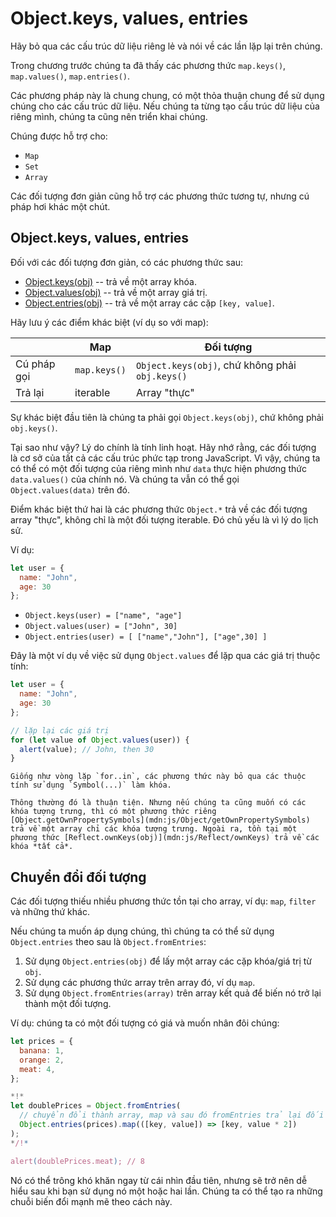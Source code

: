 
# Object.keys, values, entries

Hãy bỏ qua các cấu trúc dữ liệu riêng lẻ và nói về các lần lặp lại trên chúng.

Trong chương trước chúng ta đã thấy các phương thức `map.keys()`, `map.values()`, `map.entries()`.

Các phương pháp này là chung chung, có một thỏa thuận chung để sử dụng chúng cho các cấu trúc dữ liệu. Nếu chúng ta từng tạo cấu trúc dữ liệu của riêng mình, chúng ta cũng nên triển khai chúng.

Chúng được hỗ trợ cho:

- `Map`
- `Set`
- `Array`

Các đối tượng đơn giản cũng hỗ trợ các phương thức tương tự, nhưng cú pháp hơi khác một chút.

## Object.keys, values, entries

Đối với các đối tượng đơn giản, có các phương thức sau:

- [Object.keys(obj)](mdn:js/Object/keys) -- trả về một array khóa.
- [Object.values(obj)](mdn:js/Object/values) -- trả về một array giá trị.
- [Object.entries(obj)](mdn:js/Object/entries) -- trả về một array các cặp `[key, value]`.

Hãy lưu ý các điểm khác biệt (ví dụ so với map):

| | Map | Đối tượng |
|---------------------|------------------|--------------|
| Cú pháp gọi | `map.keys()` | `Object.keys(obj)`, chứ không phải `obj.keys()` |
| Trả lại | iterable | Array "thực" |

Sự khác biệt đầu tiên là chúng ta phải gọi `Object.keys(obj)`, chứ không phải `obj.keys()`.

Tại sao như vậy? Lý do chính là tính linh hoạt. Hãy nhớ rằng, các đối tượng là cơ sở của tất cả các cấu trúc phức tạp trong JavaScript. Vì vậy, chúng ta có thể có một đối tượng của riêng mình như `data` thực hiện phương thức `data.values()` của chính nó. Và chúng ta vẫn có thể gọi `Object.values(data)` trên đó.

Điểm khác biệt thứ hai là các phương thức `Object.*` trả về các đối tượng array "thực", không chỉ là một đối tượng iterable. Đó chủ yếu là vì lý do lịch sử.

Ví dụ:

```js
let user = {
  name: "John",
  age: 30
};
```

- `Object.keys(user) = ["name", "age"]`
- `Object.values(user) = ["John", 30]`
- `Object.entries(user) = [ ["name","John"], ["age",30] ]`

Đây là một ví dụ về việc sử dụng `Object.values` để lặp qua các giá trị thuộc tính:

```js run
let user = {
  name: "John",
  age: 30
};

// lặp lại các giá trị
for (let value of Object.values(user)) {
  alert(value); // John, then 30
}
```

```warn header="Object.keys/values/entries bỏ qua các thuộc tính tượng trưng"
Giống như vòng lặp `for..in`, các phương thức này bỏ qua các thuộc tính sử dụng `Symbol(...)` làm khóa.

Thông thường đó là thuận tiện. Nhưng nếu chúng ta cũng muốn có các khóa tượng trưng, thì có một phương thức riêng [Object.getOwnPropertySymbols](mdn:js/Object/getOwnPropertySymbols) trả về một array chỉ các khóa tượng trưng. Ngoài ra, tồn tại một phương thức [Reflect.ownKeys(obj)](mdn:js/Reflect/ownKeys) trả về các khóa *tất cả*.
```


## Chuyển đổi đối tượng

Các đối tượng thiếu nhiều phương thức tồn tại cho array, ví dụ: `map`, `filter` và những thứ khác.

Nếu chúng ta muốn áp dụng chúng, thì chúng ta có thể sử dụng `Object.entries` theo sau là `Object.fromEntries`:

1. Sử dụng `Object.entries(obj)` để lấy một array các cặp khóa/giá trị từ `obj`.
2. Sử dụng các phương thức array trên array đó, ví dụ `map`.
3. Sử dụng `Object.fromEntries(array)` trên array kết quả để biến nó trở lại thành một đối tượng.

Ví dụ: chúng ta có một đối tượng có giá và muốn nhân đôi chúng:

```js run
let prices = {
  banana: 1,
  orange: 2,
  meat: 4,
};

*!*
let doublePrices = Object.fromEntries(
  // chuyển đổi thành array, map và sau đó fromEntries trả lại đối tượng
  Object.entries(prices).map(([key, value]) => [key, value * 2])
);
*/!*

alert(doublePrices.meat); // 8
```   

Nó có thể trông khó khăn ngay từ cái nhìn đầu tiên, nhưng sẽ trở nên dễ hiểu sau khi bạn sử dụng nó một hoặc hai lần. Chúng ta có thể tạo ra những chuỗi biến đổi mạnh mẽ theo cách này.
